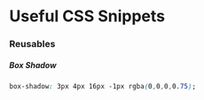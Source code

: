 # Useful CSS Snippets

### __Reusables__
##### __Box Shadow__
```css
box-shadow: 3px 4px 16px -1px rgba(0,0,0,0.75);
```
